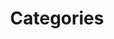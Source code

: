 ---
title: Categories
position: 3.5
type: 
description: 
content_markdown: |-
  ###### Categories are classified by Category Group, Category_1 and Category_2.


  Category nodes are linked by relationships from the software product node and the hardware product node.
  {: .info}
  
  The following diagaram shows the nodes and relationships for categories:

  ![API Image](/images/cat_group.png){:class="img-responsive"} <br>

  <br>
  ### Category 1
  
  This category node features 
  `MATCH (n:CATEGORY_1) RETURN n LIMIT 25`



  ### Category 2

  This category node features 
  `MATCH (n:CATEGORY_2) RETURN n LIMIT 25`
  


  ### Category Group

  This category node features 
  `MATCH (n:CATEGORY_1) RETURN n LIMIT 25`


    
  
  
  
 
left_code_blocks:
  - code_block: |
      MATCH (n:CATEGORY_1) RETURN n.label LIMIT 5

      RESPONSE SAMPLE
      {
          
          }

    title: Category_1 Example
    language: javascript

  - code_block: >-
      MATCH (n:CATEGORY_2) RETURN n.label, n.description LIMIT 2


      RESPONSE SAMPLE

      {
         
          }
    title: Example 1
    language: javascript

  - code_block: |-
      MATCH (n:CATEGORY_2) WHERE n.label = "Distributed Network Architecture" RETURN n LIMIT 2

      RESPONSE SAMPLE
      {
         
        }
    title: Example 2 
    language: javascript

  - code_block: |- 
      MATCH (n:CATEGORY_2)-[v:CHILD_OF]->(c:CATEGORY_1) RETURN c, n LIMIT 25
      
      Return records for CATEGORY_2 and CATEGORY_1 where CATEGORY_2 has a child of relationship with CATEGORY_1

      RESPONSE SAMPLE
      {
         
        }
    title: Example 3
    language: javascript

  - code_block: |- 
      MATCH (n:CATEGORY_2) WHERE n.label = "Distributed Network Architecture" RETURN n LIMIT 2
      RESPONSE SAMPLE
      {
         
        }
    title: Category_Group Example
    language: javascript

  - code_block: |- 
      MATCH (n:CATEGORY_2) WHERE n.label = "Distributed Network Architecture" RETURN n LIMIT 2
      RESPONSE SAMPLE
      {
         
        }
    title: Category_Group Example
    language: javascript
right_code_blocks:
  - code_block: |2
        label
        description
    title: Category_Group_Attributes
    language: bash

  - code_block: |2-
        technopedia_id
        label
        description
        cat_taxonomy2012_id
        categrory_group
    title: Category_1 Attributes
    language: bash

  - code_block: |2-
        technopedia_id
        label
        description
        cat_taxonomy2012_id
        cat_taxonomy2012_parent_id
    title: Category_2 Attributes
    language: bash
---